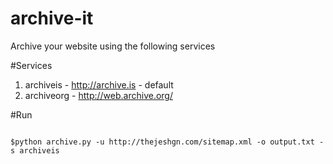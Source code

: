 archive-it
==========

Archive your website using the following services 

#Services

1. archiveis  -  http://archive.is          - default
2. archiveorg -  http://web.archive.org/    


#Run

```

$python archive.py -u http://thejeshgn.com/sitemap.xml -o output.txt -s archiveis

```






